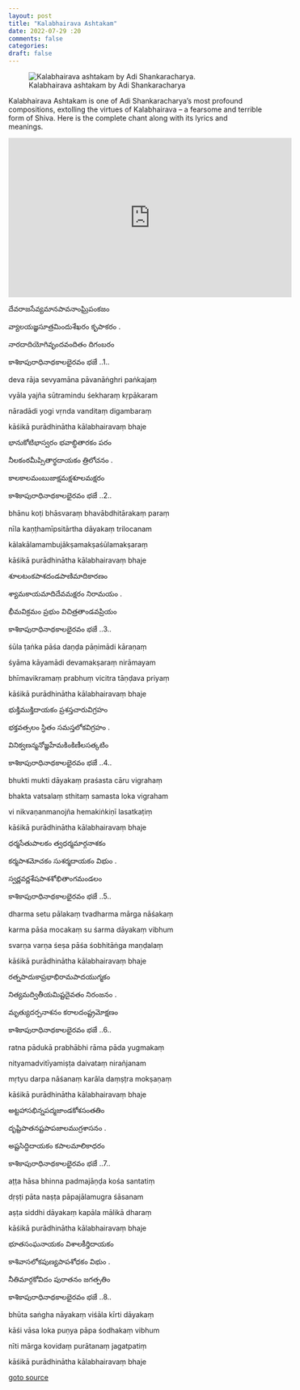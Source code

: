 ```yaml
---
layout: post
title: "Kalabhairava Ashtakam"
date: 2022-07-29 :20
comments: false
categories:
draft: false
---
```


<figure>
  <img src="{{ site.url }}/assets/kalabhairava-ashtakam.jpg" alt="Kalabhairava ashtakam by Adi Shankaracharya.">
  <figcaption>
    Kalabhairava ashtakam by Adi Shankaracharya
  </figcaption>
</figure>

Kalabhairava Ashtakam is one of Adi Shankaracharya’s most profound compositions, extolling the virtues of Kalabhairava – a fearsome and terrible form of Shiva. Here is the complete chant along with its lyrics and meanings. 

<iframe width="560" height="315" src="https://www.youtube.com/embed/sfdQwmgaS1M" title="YouTube video player" frameborder="0" allow="accelerometer; autoplay; clipboard-write; encrypted-media; gyroscope; picture-in-picture" allowfullscreen></iframe>


దేవరాజసేవ్యమానపావనాంఘ్రిపంకజం  
  
వ్యాలయజ్ఞసూత్రమిందుశేఖరం కృపాకరం .  
  
నారదాదియోగివృందవందితం దిగంబరం  
  
కాశికాపురాధినాథకాలభైరవం భజే ..1..  
  
   
  
deva rāja sevyamāna pāvanāṅghri paṅkajaṃ  
  
vyāla yajña sūtramindu śekharaṃ kṛpākaram  
  
nāradādi yogi vṛnda vanditaṃ digambaraṃ  
  
kāśikā purādhinātha kālabhairavaṃ bhaje  
  
   
  
భానుకోటిభాస్వరం భవాబ్ధితారకం పరం  
  
నీలకంఠమీప్సితార్థదాయకం త్రిలోచనం .  
  
కాలకాలమంబుజాక్షమక్షశూలమక్షరం  
  
కాశికాపురాధినాథకాలభైరవం భజే ..2..  
  
   
  
bhānu koṭi bhāsvaraṃ bhavābdhitārakaṃ paraṃ  
  
nīla kaṇṭhamīpsitārtha dāyakaṃ trilocanam  
  
kālakālamambujākṣamakṣaśūlamakṣaraṃ  
  
kāśikā purādhinātha kālabhairavaṃ bhaje  
  
   
  
శూలటంకపాశదండపాణిమాదికారణం  
  
శ్యామకాయమాదిదేవమక్షరం నిరామయం .  
  
భీమవిక్రమం ప్రభుం విచిత్రతాండవప్రియం  
  
కాశికాపురాధినాథకాలభైరవం భజే ..3..  
  
   
  
śūla ṭaṅka pāśa daṇḍa pāṇimādi kāraṇaṃ  
  
śyāma kāyamādi devamakṣaraṃ nirāmayam  
  
bhīmavikramaṃ prabhuṃ vicitra tāṇḍava priyaṃ  
  
kāśikā purādhinātha kālabhairavaṃ bhaje  
  
   
  
భుక్తిముక్తిదాయకం ప్రశస్తచారువిగ్రహం  
  
భక్తవత్సలం స్థితం సమస్తలోకవిగ్రహం .  
  
వినిక్వణన్మనోజ్ఞహేమకింకిణీలసత్కటిం  
  
కాశికాపురాధినాథకాలభైరవం భజే ..4..  
  
   
  
bhukti mukti dāyakaṃ praśasta cāru vigrahaṃ  
  
bhakta vatsalaṃ sthitaṃ samasta loka vigraham  
  
vi nikvaṇanmanojña hemakiṅkiṇī lasatkaṭiṃ  
  
kāśikā purādhinātha kālabhairavaṃ bhaje  
  
   
  
ధర్మసేతుపాలకం త్వధర్మమార్గనాశకం  
  
కర్మపాశమోచకం సుశర్మదాయకం విభుం .  
  
స్వర్ణవర్ణశేషపాశశోభితాంగమండలం  
  
కాశికాపురాధినాథకాలభైరవం భజే ..5..  
  
   
  
dharma setu pālakaṃ tvadharma mārga nāśakaṃ  
  
karma pāśa mocakaṃ su śarma dāyakaṃ vibhum  
  
svarṇa varṇa śeṣa pāśa śobhitāṅga maṇḍalaṃ  
  
kāśikā purādhinātha kālabhairavaṃ bhaje  
  
   
  
రత్నపాదుకాప్రభాభిరామపాదయుగ్మకం  
  
నిత్యమద్వితీయమిష్టదైవతం నిరంజనం .  
  
మృత్యుదర్పనాశనం కరాలదంష్ట్రమోక్షణం  
  
కాశికాపురాధినాథకాలభైరవం భజే ..6..  
  
   
  
ratna pādukā prabhābhi rāma pāda yugmakaṃ  
  
nityamadvitīyamiṣṭa daivataṃ nirañjanam  
  
mṛtyu darpa nāśanaṃ karāla daṃṣṭra mokṣaṇaṃ  
  
kāśikā purādhinātha kālabhairavaṃ bhaje  
  
   
  
అట్టహాసభిన్నపద్మజాండకోశసంతతిం  
  
దృష్టిపాతనష్టపాపజాలముగ్రశాసనం .  
  
అష్టసిద్ధిదాయకం కపాలమాలికాధరం  
  
కాశికాపురాధినాథకాలభైరవం భజే ..7..  
  
   
  
aṭṭa hāsa bhinna padmajāṇḍa kośa santatiṃ  
  
dṛṣṭi pāta naṣṭa pāpajālamugra śāsanam  
  
aṣṭa siddhi dāyakaṃ kapāla mālikā dharaṃ  
  
kāśikā purādhinātha kālabhairavaṃ bhaje  
  
   
  
భూతసంఘనాయకం విశాలకీర్తిదాయకం  
  
కాశివాసలోకపుణ్యపాపశోధకం విభుం .  
  
నీతిమార్గకోవిదం పురాతనం జగత్పతిం  
  
కాశికాపురాధినాథకాలభైరవం భజే ..8..  
  
   
  
bhūta saṅgha nāyakaṃ viśāla kīrti dāyakaṃ  
  
kāśi vāsa loka puṇya pāpa śodhakaṃ vibhum  
  
nīti mārga kovidaṃ purātanaṃ jagatpatiṃ  
  
kāśikā purādhinātha kālabhairavaṃ bhaje   
  
[goto source](https://isha.sadhguru.org/in/en/blog/article/kalabhairava-ashtakam)
